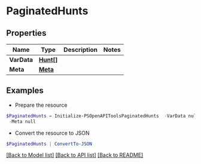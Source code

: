 # PaginatedHunts
## Properties

Name | Type | Description | Notes
------------ | ------------- | ------------- | -------------
**VarData** | [**Hunt[]**](Hunt.md) |  | 
**Meta** | [**Meta**](Meta.md) |  | 

## Examples

- Prepare the resource
```powershell
$PaginatedHunts = Initialize-PSOpenAPIToolsPaginatedHunts  -VarData null `
 -Meta null
```

- Convert the resource to JSON
```powershell
$PaginatedHunts | ConvertTo-JSON
```

[[Back to Model list]](../README.md#documentation-for-models) [[Back to API list]](../README.md#documentation-for-api-endpoints) [[Back to README]](../README.md)


